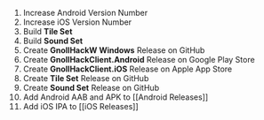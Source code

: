 1. Increase Android Version Number
2. Increase iOS Version Number
3. Build **Tile Set**
4. Build **Sound Set**
5. Create **GnollHackW Windows** Release on GitHub
6. Create **GnollHackClient.Android** Release on Google Play Store
7. Create **GnollHackClient.iOS** Release on Apple App Store
8. Create **Tile Set** Release on GitHub
9. Create **Sound Set** Release on GitHub
10. Add Android AAB and APK to [[Android Releases]]
11. Add iOS IPA to [[iOS Releases]]

